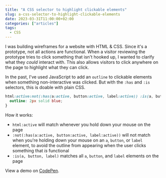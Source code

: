 ```yaml
---
title: "A CSS selector to highlight clickable elements"
slug: a-css-selector-to-highlight-clickable-elements
date: 2023-03-31T11:00:00+02:00
categories: ["articles"]
tags:
  - CSS
---
```


I was building wireframes for a website with HTML & CSS. Since it's a prototype, not all actions are functional. When a visitor reviewing the prototype tries to click something that isn't hooked up, I wanted to clarify what they _could_ interact with. This also allows visitors to click anywhere on the page to highlight what they can click.

In the past, I've used JavaScript to add an `outline` to clickable elements when something non-interactive was clicked. But with the `:has` and `:is` selectors, this is doable with plain CSS.

```css
html:active:not(:has(a:active, button:active, label:active)) :is(a, button, label) {
  outline: 2px solid blue;
}
```

How it works:

- `html:active` will match whenever you hold down your mouse on the page
- `:not(:has(a:active, button:active, label:active))` will not match when you're holding down your mouse on an `a`, `button`, or `label` element, to avoid the outline from appearing when the user clicks something that _is_ functional
- `:is(a, button, label)` matches all  `a`, `button`, and `label` elements on the page

View a demo on [CodePen](https://codepen.io/sebdd/pen/ZEMwxqB?editors=1100).
